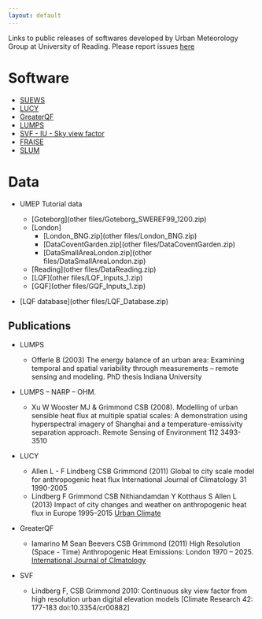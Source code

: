 ```yaml
---
layout: default
---
```


Links to public releases of softwares developed by Urban Meteorology Group at University of Reading.
Please report issues [here](https://github.com/Urban-Meteorology-Reading/Urban-Meteorology-Reading.github.io/issues)

# Software

-   [SUEWS](SUEWS)
-   [LUCY](LUCY)
-   [GreaterQF](GreaterQF)
-   [LUMPS](LUMPS)
-   [SVF - IU - Sky view factor](SVF)
-   [FRAISE](FRAISE)
-   [SLUM](SLUM)

# Data

-   UMEP Tutorial data
    - [Goteborg](other files/Goteborg_SWEREF99_1200.zip)
    - [London]
        - [London_BNG.zip](other files/London_BNG.zip)
        - [DataCoventGarden.zip](other files/DataCoventGarden.zip)
        - [DataSmallAreaLondon.zip](other files/DataSmallAreaLondon.zip)
    - [Reading](other files/DataReading.zip)
    - [LQF](other files/LQF_Inputs_1.zip)
    - [GQF](other files/GQF_Inputs_1.zip)

-   [LQF database](other files/LQF_Database.zip)


## Publications

-   LUMPS
    -   Offerle B (2003) The energy balance of an urban area: Examining temporal and spatial variability through measurements – remote sensing and modeling. PhD thesis Indiana University

-   LUMPS – NARP – OHM.
    -   Xu W Wooster MJ & Grimmond CSB (2008). Modelling of urban sensible heat flux at multiple spatial scales: A demonstration using hyperspectral imagery of Shanghai and a temperature-emissivity separation approach. Remote Sensing of Environment 112 3493-3510

-   LUCY
    -   Allen L - F Lindberg CSB Grimmond (2011) Global to city scale model for anthropogenic heat flux International Journal of Climatology 31 1990-2005
    -   Lindberg F Grimmond CSB Nithiandamdan Y Kotthaus S Allen L (2013) Impact of city changes and weather on anthropogenic heat flux in Europe 1995–2015 [Urban Climate](http://dx.doi.org/10.1016/j.uclim.2013.03.002)

-   GreaterQF
    -   Iamarino M Sean Beevers CSB Grimmond (2011) High Resolution (Space - Time) Anthropogenic Heat Emissions: London 1970 – 2025. [International Journal of Clmatology](http://onlinelibrary.wiley.com/doi/10.1002/joc.2390/abstract)

-   SVF
    -   Lindberg F, CSB Grimmond 2010:  Continuous sky view factor from high resolution urban digital elevation models [Climate Research 42: 177-183 doi:10.3354/cr00882]
